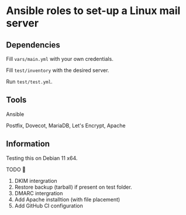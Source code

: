 # Ansible roles to set-up a Linux mail server


## Dependencies

Fill `vars/main.yml` with your own credentials.

Fill `test/inventory` with the desired server.

Run `test/test.yml`.

## Tools
Ansible

Postfix, Dovecot, MariaDB, Let's Encrypt, Apache


## Information
Testing this on Debian 11 x64.

TODO 📝

1. DKIM intergration
2. Restore backup (tarball) if present on test folder.
3. DMARC intergration 
4. Add Apache installtion (with file placement)
5. Add GitHub CI configuration
